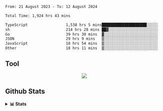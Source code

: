 <!--START_SECTION:waka-->

```txt
From: 21 August 2023 - To: 12 August 2024

Total Time: 1,924 hrs 43 mins

TypeScript                 1,538 hrs 5 mins████████████████████░░░░░   79.91 %
sh                         214 hrs 28 mins ██▓░░░░░░░░░░░░░░░░░░░░░░   11.14 %
Go                         39 hrs 30 mins  ▓░░░░░░░░░░░░░░░░░░░░░░░░   02.05 %
JSON                       29 hrs 9 mins   ▒░░░░░░░░░░░░░░░░░░░░░░░░   01.51 %
JavaScript                 18 hrs 54 mins  ▒░░░░░░░░░░░░░░░░░░░░░░░░   00.98 %
Other                      18 hrs 11 mins  ▒░░░░░░░░░░░░░░░░░░░░░░░░   00.94 %
```

<!--END_SECTION:waka-->

## Tool
<p align="center">
  <a href="https://github.com/chaninlaw">
    <img src="https://skillicons.dev/icons?i=js,typescript,express,nodejs,react,next,postgres,mongodb,html,css,styledcomponents,tailwind,materialui,figma,git,github&perline=8" />
  </a>
</p>

## Github Stats
<details close>
  <summary><b>📊 Stats</b></summary>
  <div align = "center">
    
<picture>
  <source
    srcset="https://github-readme-stats.vercel.app/api?username=chaninlaw&show_icons=true&theme=dark"
    media="(prefers-color-scheme: dark)"
  />
  <source
    srcset="https://github-readme-stats.vercel.app/api?username=chaninlaw&show_icons=true"
    media="(prefers-color-scheme: light), (prefers-color-scheme: no-preference)"
  />
  <img src="https://github-readme-stats.vercel.app/api?username=chaninlaw&show_icons=true" />
</picture>
    
<picture>
  <source
    srcset="https://github-readme-stats.vercel.app/api/top-langs/?username=chaninlaw&layout=donut&theme=dark"
    media="(prefers-color-scheme: dark)"
  />
  <source
    srcset="https://github-readme-stats.vercel.app/api/top-langs/?username=chaninlaw&layout=donut"
    media="(prefers-color-scheme: light), (prefers-color-scheme: no-preference)"
  />
  <img src="https://github-readme-stats.vercel.app/api/top-langs/?username=chaninlaw&layout=donut" />
</picture>
    
  </div>
  
</details>

